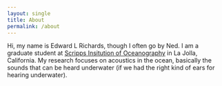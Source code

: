 ```yaml
---
layout: single
title: About
permalink: /about
---
```


Hi, my name is Edward L Richards, though I often go by Ned. I am a graduate
student at [Scripps Insitution of Oceanography](http://scripps.ucsd.edu) in
La Jolla, California. My research focuses on acoustics in the ocean, basically
the sounds that can be heard underwater (if we had the right kind of ears for
hearing underwater).
